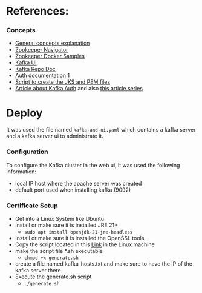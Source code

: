 # References:

### Concepts

- [General concepts explanation](https://youtu.be/DU8o-OTeoCc)
- [Zookeeper Navigator](https://zoonavigator.elkozmon.com/en/docs-pre-v1/quickstart.html)
- [Zookeeper Docker Samples](https://hub.docker.com/r/bitnami/kafka/)
- [Kafka UI](https://docs.kafka-ui.provectus.io/overview/getting-started)
- [Kafka Repo Doc](https://github.com/bitnami/containers/blob/main/bitnami/kafka/README.md)
- [Auth documentation 1](https://github.com/wurstmeister/kafka-docker/issues/532)
- [Script to create the JKS and PEM files](https://github.com/jaehyeon-kim/kafka-pocs/blob/main/kafka-dev-with-docker/part-10/generate.sh)
- [Article about Kafka Auth](https://jaehyeon.me/blog/2023-07-13-kafka-development-with-docker-part-10/) and also [this article series](https://jaehyeon.me/series/kafka-development-with-docker/) 



# Deploy

It was used the file named `kafka-and-ui.yaml` which contains a kafka server and a kafka server ui to administrate it. 



### Configuration

To configure the Kafka cluster in the web ui, it was used the following information:

- local IP host where the apache server was created
- default port used when installing kafka (9092)

### Certificate Setup

- Get into a Linux System like Ubuntu
- Install or make sure it is installed JRE 21+
  - `sudo apt install openjdk-21-jre-headless`
- Install or make sure it is installed the OpenSSL tools
- Copy the script located in this [Link](https://github.com/jaehyeon-kim/kafka-pocs/blob/main/kafka-dev-with-docker/part-10/generate.sh) in the Linux machine
- make the script file *.sh executable
  - `chmod +x generate.sh`
- create a file named kafka-hosts.txt and make sure to have the IP of the kafka server there
- Execute the generate.sh script
  - `./generate.sh`



[^Note]: localhost hostname doesn't work





